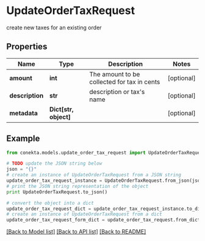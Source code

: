 # UpdateOrderTaxRequest

create new taxes for an existing order

## Properties
Name | Type | Description | Notes
------------ | ------------- | ------------- | -------------
**amount** | **int** | The amount to be collected for tax in cents | [optional] 
**description** | **str** | description or tax&#39;s name | [optional] 
**metadata** | **Dict[str, object]** |  | [optional] 

## Example

```python
from conekta.models.update_order_tax_request import UpdateOrderTaxRequest

# TODO update the JSON string below
json = "{}"
# create an instance of UpdateOrderTaxRequest from a JSON string
update_order_tax_request_instance = UpdateOrderTaxRequest.from_json(json)
# print the JSON string representation of the object
print UpdateOrderTaxRequest.to_json()

# convert the object into a dict
update_order_tax_request_dict = update_order_tax_request_instance.to_dict()
# create an instance of UpdateOrderTaxRequest from a dict
update_order_tax_request_form_dict = update_order_tax_request.from_dict(update_order_tax_request_dict)
```
[[Back to Model list]](../README.md#documentation-for-models) [[Back to API list]](../README.md#documentation-for-api-endpoints) [[Back to README]](../README.md)


